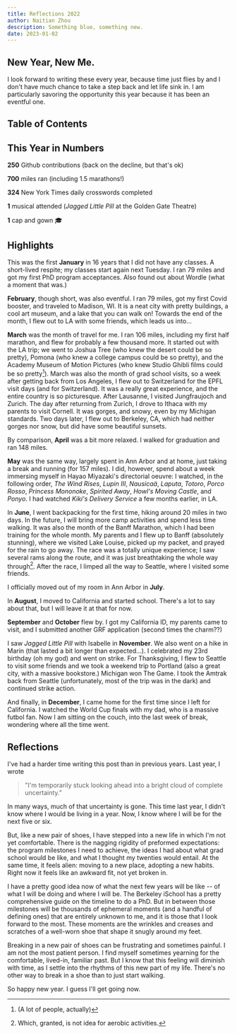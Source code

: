 ```yaml
---
title: Reflections 2022
author: Naitian Zhou
description: Something blue, something new.
date: 2023-01-02
---
```


## New Year, New Me.

I look forward to writing these every year, because time just flies by and I
don't have much chance to take a step back and let life sink in. I am
particularly savoring the opportunity this year because it has been an eventful
one.

## Table of Contents

## This Year in Numbers

**250** Github contributions (back on the decline, but that's ok)

**700** miles ran (including 1.5 marathons!)

**324** New York Times daily crosswords completed

**1** musical attended (_Jagged Little Pill_ at the Golden Gate Theatre)

**1** cap and gown 🎓

## Highlights

This was the first **January** in 16 years that I did not have any classes. A
short-lived respite; my classes start again next Tuesday. I ran 79 miles and
got my first PhD program acceptances. Also found out about Wordle (what a
moment that was.)

**February**, though short, was also eventful. I ran 79 miles, got my first
Covid booster, and traveled to Madison, WI. It is a neat city with pretty
buildings, a cool art museum, and a lake that you can walk on! Towards the end
of the month, I flew out to LA with some friends, which leads us into...

**March** was the month of travel for me. I ran 106 miles, including my first
half marathon, and flew for probably a few thousand more. It started out with
the LA trip; we went to Joshua Tree (who knew the desert could be so pretty),
Pomona (who knew a college campus could be so pretty), and the Academy Museum
of Motion Pictures (who knew Studio Ghibli films could be so pretty[^ghibli]).
March was also the month of grad school visits, so a week after getting back
from Los Angeles, I flew out to Switzerland for the EPFL visit days (and for
Switzerland). It was a really great experience, and the entire country is so
picturesque. After Lausanne, I visited Jungfraujoch and Zurich. The day after
returning from Zurich, I drove to Ithaca with my parents to visit Cornell. It
was gorges, and snowy, even by my Michigan standards. Two days later, I flew
out to Berkeley, CA, which had neither gorges nor snow, but did have some
beautiful sunsets.

[^ghibli]: (A lot of people, actually)

By comparison, **April** was a bit more relaxed. I walked for graduation and
ran 148 miles.

**May** was the same way, largely spent in Ann Arbor and at home, just taking a
break and running (for 157 miles). I did, however, spend about a week immersing
myself in Hayao Miyazaki's directorial oeuvre: I watched, in the following
order, _The Wind Rises_, _Lupin III_, _Nausicaä_, _Laputa_, _Totoro_, _Porco
Rosso_, _Princess Mononoke_, _Spirited Away_, _Howl's Moving Castle_, and
_Ponyo_. I had watched _Kiki's Delivery Service_ a few months earlier, in LA.

In **June**, I went backpacking for the first time, hiking around 20 miles in
two days. In the future, I will bring more camp activities and spend less time
walking. It was also the month of the Banff Marathon, which I had been training
for the whole month. My parents and I flew up to Banff (absolutely stunning),
where we visited Lake Louise, picked up my packet, and prayed for the rain to
go away. The race was a totally unique experience; I saw several rams along the
route, and it was just breathtaking the whole way through[^breath]. After the
race, I limped all the way to Seattle, where I visited some friends.

[^breath]: Which, granted, is not idea for aerobic activities.

I officially moved out of my room in Ann Arbor in **July**.

In **August**, I moved to California and started school. There's a lot to say
about that, but I will leave it at that for now.

**September** and **October** flew by. I got my California ID, my parents came
to visit, and I submitted another GRF application (second times the charm??)

I saw _Jagged Little Pill_ with Isabelle in **November**. We also went on a
hike in Marin (that lasted a bit longer than expected...). I celebrated my 23rd
birthday (oh my god) and went on strike. For Thanksgiving, I flew to Seattle to
visit some friends and we took a weekend trip to Portland (also a great city,
with a massive bookstore.) Michigan won The Game. I took the Amtrak back from
Seattle (unfortunately, most of the trip was in the dark) and continued strike
action.

And finally, in **December**, I came home for the first time since I left for
California. I watched the World Cup finals with my dad, who is a massive futbol
fan. Now I am sitting on the couch, into the last week of break, wondering
where all the time went.

## Reflections

I've had a harder time writing this post than in previous years. Last year, I
wrote

> "I'm temporarily stuck looking ahead into a bright cloud of complete uncertainty."

In many ways, much of that uncertainty is gone. This time last year, I didn't
know where I would be living in a year. Now, I know where I will be for the
next five or six.

But, like a new pair of shoes, I have stepped into a new life in which I'm not
yet comfortable. There is the nagging rigidity of preformed expectations: the
program milestones I need to achieve, the ideas I had about what grad school
would be like, and what I thought my twenties would entail. At the same time,
it feels alien: moving to a new place, adopting a new habits. Right now it
feels like an awkward fit, not yet broken in.

I have a pretty good idea now of what the next few years will be like -- of
what I will be doing and where I will be. The Berkeley iSchool has a pretty
comprehensive guide on the timeline to do a PhD. But in between those
milestones will be thousands of ephemeral moments (and a handful of defining
ones) that are entirely unknown to me, and it is those that I look forward to
the most. These moments are the wrinkles and creases and scratches of a
well-worn shoe that shape it snugly around my feet.

Breaking in a new pair of shoes can be frustrating and sometimes painful. I am
not the most patient person. I find myself sometimes yearning for the
comfortable, lived-in, familiar past. But I know that this feeling will
diminish with time, as I settle into the rhythms of this new part of my life.
There's no other way to break in a shoe than to just start walking.

So happy new year. I guess I'll get going now.

